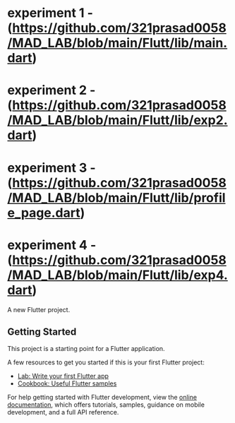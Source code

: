 # experiment 1 - (https://github.com/321prasad0058/MAD_LAB/blob/main/Flutt/lib/main.dart)
# experiment 2 - (https://github.com/321prasad0058/MAD_LAB/blob/main/Flutt/lib/exp2.dart)
# experiment 3 - (https://github.com/321prasad0058/MAD_LAB/blob/main/Flutt/lib/profile_page.dart)
# experiment 4 - (https://github.com/321prasad0058/MAD_LAB/blob/main/Flutt/lib/exp4.dart)
A new Flutter project.

## Getting Started

This project is a starting point for a Flutter application.

A few resources to get you started if this is your first Flutter project:

- [Lab: Write your first Flutter app](https://docs.flutter.dev/get-started/codelab)
- [Cookbook: Useful Flutter samples](https://docs.flutter.dev/cookbook)

For help getting started with Flutter development, view the
[online documentation](https://docs.flutter.dev/), which offers tutorials,
samples, guidance on mobile development, and a full API reference.
